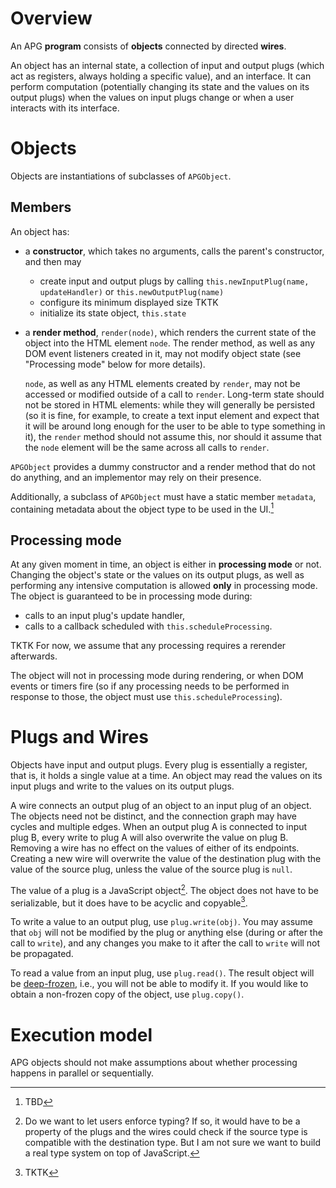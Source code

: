 # Overview

An APG **program** consists of **objects** connected by directed **wires**.

An object has an internal state, a collection of input and output plugs (which act as registers, always holding a specific value), and an interface. It can perform computation (potentially changing its state and the values on its output plugs) when the values on input plugs change or when a user interacts with its interface.

# Objects

Objects are instantiations of subclasses of `APGObject`.

## Members

An object has:

- a **constructor**, which takes no arguments, calls the parent's constructor, and then may
	- create input and output plugs by calling `this.newInputPlug(name, updateHandler)` or `this.newOutputPlug(name)`
	- configure its minimum displayed size TKTK
	- initialize its state object, `this.state`

- a **render method**, `render(node)`, which renders the current state of the object into the HTML element `node`. The render method, as well as any DOM event listeners created in it, may not modify object state (see "Processing mode" below for more details).

	`node`, as well as any HTML elements created by `render`, may not be accessed or modified outside of a call to `render`. Long-term state should not be stored in HTML elements: while they will generally be persisted (so it is fine, for example, to create a text input element and expect that it will be around long enough for the user to be able to type something in it), the `render` method should not assume this, nor should it assume that the `node` element will be the same across all calls to `render`.

`APGObject` provides a dummy constructor and a render method that do not do anything, and an implementor may rely on their presence.

Additionally, a subclass of `APGObject` must have a static member `metadata`, containing metadata about the object type to be used in the UI.[^obj-metadata]

## Processing mode

At any given moment in time, an object is either in **processing mode** or not. Changing the object's state or the values on its output plugs, as well as performing any intensive computation is allowed **only** in processing mode. The object is guaranteed to be in processing mode during:

- calls to an input plug's update handler,
- calls to a callback scheduled with `this.scheduleProcessing`.

TKTK For now, we assume that any processing requires a rerender afterwards.

The object will not in processing mode during rendering, or when DOM events or timers fire (so if any processing needs to be performed in response to those, the object must use `this.scheduleProcessing`).

[^obj-metadata]: TBD

# Plugs and Wires

Objects have input and output plugs. Every plug is essentially a register, that is, it holds a single value at a time. An object may read the values on its input plugs and write to the values on its output plugs.

A wire connects an output plug of an object to an input plug of an object. The objects need not be distinct, and the connection graph may have cycles and multiple edges. When an output plug A is connected to input plug B, every write to plug A will also overwrite the value on plug B. Removing a wire has no effect on the values of either of its endpoints. Creating a new wire will overwrite the value of the destination plug with the value of the source plug, unless the value of the source plug is `null`.

The value of a plug is a JavaScript object[^msg-typing]. The object does not have to be serializable, but it does have to be acyclic and copyable[^msg-acyclic-copyable].

To write a value to an output plug, use `plug.write(obj)`. You may assume that `obj` will not be modified by the plug or anything else (during or after the call to `write`), and any changes you make to it after the call to `write` will not be propagated.

To read a value from an input plug, use `plug.read()`. The result object will be [deep-frozen](https://developer.mozilla.org/en-US/docs/Web/JavaScript/Reference/Global_Objects/Object/freeze), i.e., you will not be able to modify it. If you would like to obtain a non-frozen copy of the object, use `plug.copy()`.

[^msg-typing]: Do we want to let users enforce typing? If so, it would have to be a property of the plugs and the wires could check if the source type is compatible with the destination type. But I am not sure we want to build a real type system on top of JavaScript.

[^msg-acyclic-copyable]: TKTK

# Execution model

APG objects should not make assumptions about whether processing happens in parallel or sequentially.
